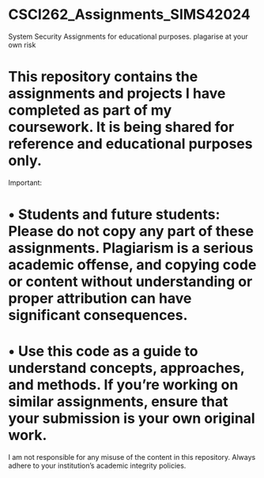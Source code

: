 # CSCI262_Assignments_SIMS42024
System Security Assignments for educational purposes. plagarise at your own risk

# This repository contains the assignments and projects I have completed as part of my coursework. It is being shared for reference and educational purposes only.

Important:

# • Students and future students: Please do not copy any part of these assignments. Plagiarism is a serious academic offense, and copying code or content without understanding or proper attribution can have significant consequences.
# • Use this code as a guide to understand concepts, approaches, and methods. If you’re working on similar assignments, ensure that your submission is your own original work.


I am not responsible for any misuse of the content in this repository. Always adhere to your institution’s academic integrity policies.
